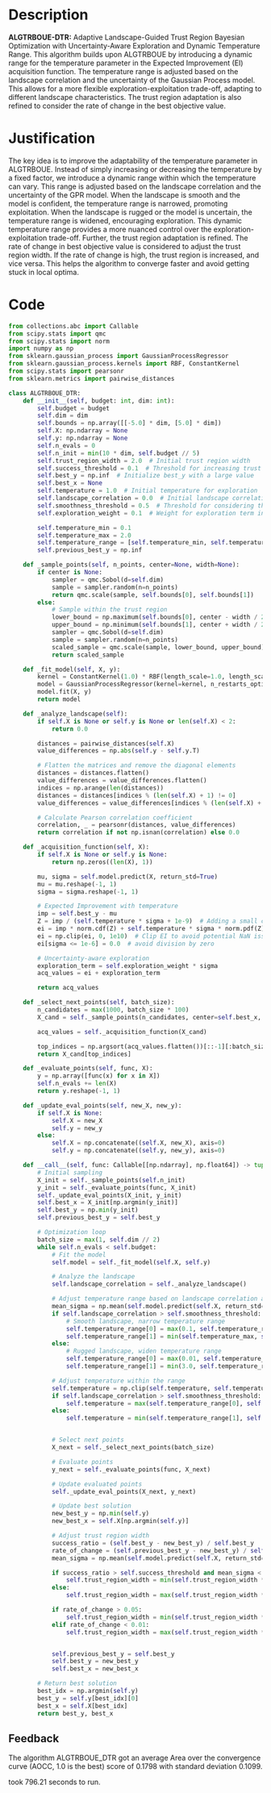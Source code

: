 # Description
**ALGTRBOUE-DTR:** Adaptive Landscape-Guided Trust Region Bayesian Optimization with Uncertainty-Aware Exploration and Dynamic Temperature Range. This algorithm builds upon ALGTRBOUE by introducing a dynamic range for the temperature parameter in the Expected Improvement (EI) acquisition function. The temperature range is adjusted based on the landscape correlation and the uncertainty of the Gaussian Process model. This allows for a more flexible exploration-exploitation trade-off, adapting to different landscape characteristics. The trust region adaptation is also refined to consider the rate of change in the best objective value.

# Justification
The key idea is to improve the adaptability of the temperature parameter in ALGTRBOUE. Instead of simply increasing or decreasing the temperature by a fixed factor, we introduce a dynamic range within which the temperature can vary. This range is adjusted based on the landscape correlation and the uncertainty of the GPR model. When the landscape is smooth and the model is confident, the temperature range is narrowed, promoting exploitation. When the landscape is rugged or the model is uncertain, the temperature range is widened, encouraging exploration. This dynamic temperature range provides a more nuanced control over the exploration-exploitation trade-off. Further, the trust region adaptation is refined. The rate of change in best objective value is considered to adjust the trust region width. If the rate of change is high, the trust region is increased, and vice versa. This helps the algorithm to converge faster and avoid getting stuck in local optima.

# Code
```python
from collections.abc import Callable
from scipy.stats import qmc
from scipy.stats import norm
import numpy as np
from sklearn.gaussian_process import GaussianProcessRegressor
from sklearn.gaussian_process.kernels import RBF, ConstantKernel
from scipy.stats import pearsonr
from sklearn.metrics import pairwise_distances

class ALGTRBOUE_DTR:
    def __init__(self, budget: int, dim: int):
        self.budget = budget
        self.dim = dim
        self.bounds = np.array([[-5.0] * dim, [5.0] * dim])
        self.X: np.ndarray = None
        self.y: np.ndarray = None
        self.n_evals = 0
        self.n_init = min(10 * dim, self.budget // 5)
        self.trust_region_width = 2.0  # Initial trust region width
        self.success_threshold = 0.1  # Threshold for increasing trust region
        self.best_y = np.inf  # Initialize best_y with a large value
        self.best_x = None
        self.temperature = 1.0  # Initial temperature for exploration
        self.landscape_correlation = 0.0  # Initial landscape correlation
        self.smoothness_threshold = 0.5  # Threshold for considering the landscape smooth
        self.exploration_weight = 0.1  # Weight for exploration term in acquisition function

        self.temperature_min = 0.1
        self.temperature_max = 2.0
        self.temperature_range = [self.temperature_min, self.temperature_max]
        self.previous_best_y = np.inf

    def _sample_points(self, n_points, center=None, width=None):
        if center is None:
            sampler = qmc.Sobol(d=self.dim)
            sample = sampler.random(n=n_points)
            return qmc.scale(sample, self.bounds[0], self.bounds[1])
        else:
            # Sample within the trust region
            lower_bound = np.maximum(self.bounds[0], center - width / 2)
            upper_bound = np.minimum(self.bounds[1], center + width / 2)
            sampler = qmc.Sobol(d=self.dim)
            sample = sampler.random(n=n_points)
            scaled_sample = qmc.scale(sample, lower_bound, upper_bound)
            return scaled_sample

    def _fit_model(self, X, y):
        kernel = ConstantKernel(1.0) * RBF(length_scale=1.0, length_scale_bounds=(1e-2, 1e2))
        model = GaussianProcessRegressor(kernel=kernel, n_restarts_optimizer=5)
        model.fit(X, y)
        return model

    def _analyze_landscape(self):
        if self.X is None or self.y is None or len(self.X) < 2:
            return 0.0

        distances = pairwise_distances(self.X)
        value_differences = np.abs(self.y - self.y.T)

        # Flatten the matrices and remove the diagonal elements
        distances = distances.flatten()
        value_differences = value_differences.flatten()
        indices = np.arange(len(distances))
        distances = distances[indices % (len(self.X) + 1) != 0]
        value_differences = value_differences[indices % (len(self.X) + 1) != 0]

        # Calculate Pearson correlation coefficient
        correlation, _ = pearsonr(distances, value_differences)
        return correlation if not np.isnan(correlation) else 0.0

    def _acquisition_function(self, X):
        if self.X is None or self.y is None:
            return np.zeros((len(X), 1))

        mu, sigma = self.model.predict(X, return_std=True)
        mu = mu.reshape(-1, 1)
        sigma = sigma.reshape(-1, 1)

        # Expected Improvement with temperature
        imp = self.best_y - mu
        Z = imp / (self.temperature * sigma + 1e-9)  # Adding a small constant to avoid division by zero
        ei = imp * norm.cdf(Z) + self.temperature * sigma * norm.pdf(Z)
        ei = np.clip(ei, 0, 1e10)  # Clip EI to avoid potential NaN issues
        ei[sigma <= 1e-6] = 0.0  # avoid division by zero

        # Uncertainty-aware exploration
        exploration_term = self.exploration_weight * sigma
        acq_values = ei + exploration_term

        return acq_values

    def _select_next_points(self, batch_size):
        n_candidates = max(1000, batch_size * 100)
        X_cand = self._sample_points(n_candidates, center=self.best_x, width=self.trust_region_width)

        acq_values = self._acquisition_function(X_cand)

        top_indices = np.argsort(acq_values.flatten())[::-1][:batch_size]
        return X_cand[top_indices]

    def _evaluate_points(self, func, X):
        y = np.array([func(x) for x in X])
        self.n_evals += len(X)
        return y.reshape(-1, 1)

    def _update_eval_points(self, new_X, new_y):
        if self.X is None:
            self.X = new_X
            self.y = new_y
        else:
            self.X = np.concatenate((self.X, new_X), axis=0)
            self.y = np.concatenate((self.y, new_y), axis=0)

    def __call__(self, func: Callable[[np.ndarray], np.float64]) -> tuple[np.float64, np.ndarray]:
        # Initial sampling
        X_init = self._sample_points(self.n_init)
        y_init = self._evaluate_points(func, X_init)
        self._update_eval_points(X_init, y_init)
        self.best_x = X_init[np.argmin(y_init)]
        self.best_y = np.min(y_init)
        self.previous_best_y = self.best_y

        # Optimization loop
        batch_size = max(1, self.dim // 2)
        while self.n_evals < self.budget:
            # Fit the model
            self.model = self._fit_model(self.X, self.y)

            # Analyze the landscape
            self.landscape_correlation = self._analyze_landscape()

            # Adjust temperature range based on landscape correlation and uncertainty
            mean_sigma = np.mean(self.model.predict(self.X, return_std=True)[1])
            if self.landscape_correlation > self.smoothness_threshold:
                # Smooth landscape, narrow temperature range
                self.temperature_range[0] = max(0.1, self.temperature_range[0] * 0.9)
                self.temperature_range[1] = min(self.temperature_max, self.temperature_range[1] * 1.1)
            else:
                # Rugged landscape, widen temperature range
                self.temperature_range[0] = max(0.01, self.temperature_range[0] * 1.1)
                self.temperature_range[1] = min(3.0, self.temperature_range[1] * 1.1)

            # Adjust temperature within the range
            self.temperature = np.clip(self.temperature, self.temperature_range[0], self.temperature_range[1])
            if self.landscape_correlation > self.smoothness_threshold:
                self.temperature = max(self.temperature_range[0], self.temperature * 0.9)  # Reduce temperature for smoother landscapes
            else:
                self.temperature = min(self.temperature_range[1], self.temperature * 1.1)  # Increase temperature for rugged landscapes


            # Select next points
            X_next = self._select_next_points(batch_size)

            # Evaluate points
            y_next = self._evaluate_points(func, X_next)

            # Update evaluated points
            self._update_eval_points(X_next, y_next)

            # Update best solution
            new_best_y = np.min(self.y)
            new_best_x = self.X[np.argmin(self.y)]

            # Adjust trust region width
            success_ratio = (self.best_y - new_best_y) / self.best_y
            rate_of_change = (self.previous_best_y - new_best_y) / self.previous_best_y if self.previous_best_y != 0 else 0
            mean_sigma = np.mean(self.model.predict(self.X, return_std=True)[1])

            if success_ratio > self.success_threshold and mean_sigma < 0.5:
                self.trust_region_width = min(self.trust_region_width * 1.1, 10.0)  # Increase if successful and low uncertainty
            else:
                self.trust_region_width = max(self.trust_region_width * 0.9, 0.1)  # Decrease if not successful or high uncertainty

            if rate_of_change > 0.05:
                self.trust_region_width = min(self.trust_region_width * 1.1, 10.0)
            elif rate_of_change < 0.01:
                self.trust_region_width = max(self.trust_region_width * 0.9, 0.1)


            self.previous_best_y = self.best_y
            self.best_y = new_best_y
            self.best_x = new_best_x

        # Return best solution
        best_idx = np.argmin(self.y)
        best_y = self.y[best_idx][0]
        best_x = self.X[best_idx]
        return best_y, best_x
```
## Feedback
 The algorithm ALGTRBOUE_DTR got an average Area over the convergence curve (AOCC, 1.0 is the best) score of 0.1798 with standard deviation 0.1099.

took 796.21 seconds to run.